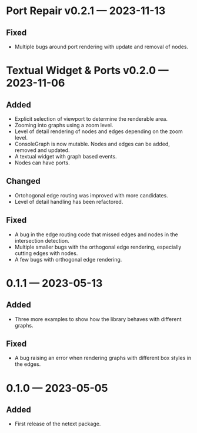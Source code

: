 
<a id='changelog-0.2.1'></a>
# Port Repair v0.2.1 — 2023-11-13

## Fixed

- Multiple bugs around port rendering with update and removal of nodes.

<a id='changelog-0.2.0'></a>
# Textual Widget & Ports v0.2.0 — 2023-11-06

## Added

- Explicit selection of viewport to determine the renderable area.
- Zooming into graphs using a zoom level.
- Level of detail rendering of nodes and edges depending on the zoom level.
- ConsoleGraph is now mutable. Nodes and edges can be added, removed and updated.
- A textual widget with graph based events.
- Nodes can have ports.

## Changed

- Ortohogonal edge routing was improved with more candidates.
- Level of detail handling has been refactored.

## Fixed

- A bug in the edge routing code that missed edges and nodes in the intersection detection.
- Multiple smaller bugs with the orthogonal edge rendering, especially cutting edges with nodes.
- A few bugs with orthogonal edge rendering.

<a id='changelog-0.1.1'></a>
# 0.1.1 — 2023-05-13

## Added

- Three more examples to show how the library behaves with different graphs.

## Fixed

- A bug raising an error when rendering graphs with different box styles in the edges.

<a id='changelog-0.1.0'></a>
# 0.1.0 — 2023-05-05

## Added

- First release of the netext package.
